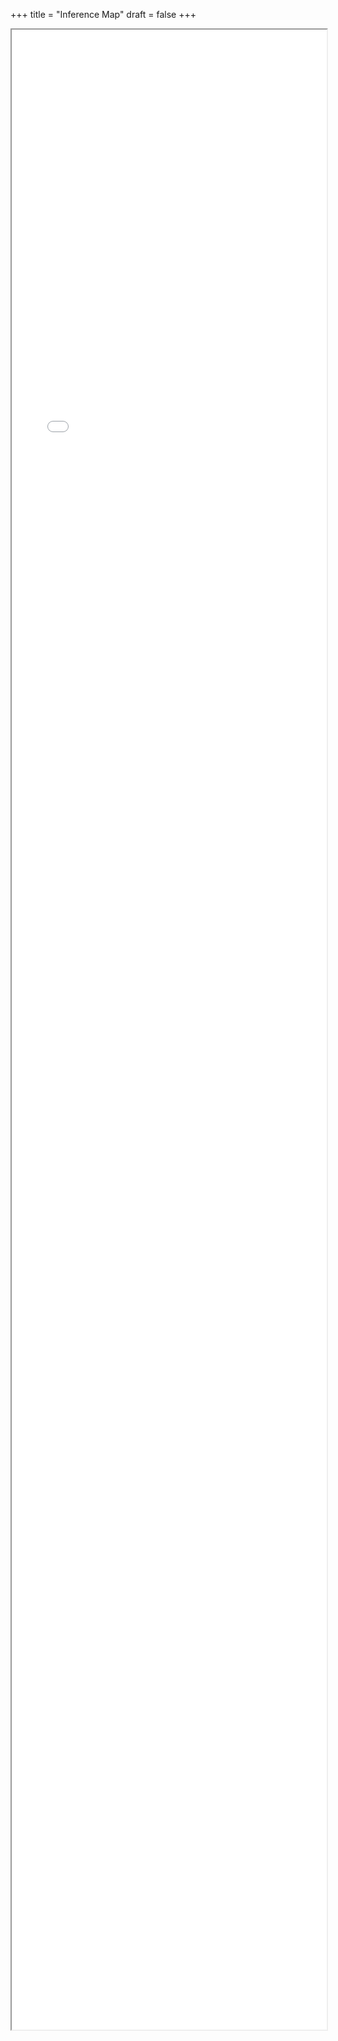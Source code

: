 +++
title = "Inference Map"
draft = false
+++

<iframe src="./map.html" style="width:100%;height:80vh;"></iframe>
